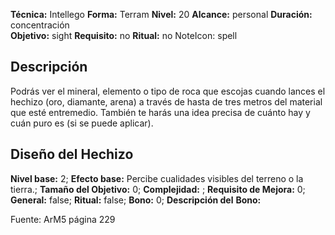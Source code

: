 
**Técnica:** Intellego
**Forma:** Terram
**Nivel:** 20
**Alcance:** personal 
**Duración:** concentración  
**Objetivo:** sight
**Requisito:** no
**Ritual:** no
NoteIcon: spell




## Descripción 
<p>Podrás ver el mineral, elemento o tipo de roca que escojas cuando lances el hechizo (oro, diamante, arena) a través de hasta de tres metros del material que esté entremedio. También te harás una idea precisa de cuánto hay y cuán puro es (si se puede aplicar).</p>

## Diseño del Hechizo 

**Nivel base:** 2; **Efecto base:** Percibe cualidades visibles del terreno o la tierra.;  **Tamaño del **Objetivo:**** 0; **Complejidad:** ; **Requisito de Mejora:** 0; **General:** false; **Ritual:** false; **Bono:** 0; **Descripción del** **Bono:** 

Fuente: ArM5 página 229